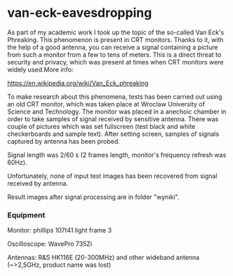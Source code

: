 # van-eck-eavesdropping

As part of my academic work I took up the topic of the so-called Van Eck's Phreaking.
This phenomenon is present in CRT monitors. Thanks to it, with the help of a good antenna, you can receive a signal containing a picture from such a monitor from a few to tens of meters. This is a direct threat to security and privacy, which was present at times when CRT monitors were widely used.More info:

https://en.wikipedia.org/wiki/Van_Eck_phreaking

To make research about this phenomena, tests has been carried out using an old CRT monitor, which was taken place at Wroclaw University of Science and Technology. The monitor was placed in a anechoic chamber in order to take samples of signal received by sensitive antenna. There was couple of pictures which was set fullscreen (test black and white checkerboards and sample text). After setting screen, samples of signals captured by antenna has been probed.

Signal length was 2/60 s (2 frames length, monitor's frequency refresh was 60Hz).

Unfortunately, none of input test images has been recovered from signal received by antenna.

Result images after signal processing are in folder "wyniki".


### Equipment

Monitor: phillips 107t41 light frame 3

Oscilloscope: WavePro 735Zi

Antennas: R&S HK116E (20-300MHz) and other wideband antenna (~>2,5GHz, product name was lost)
